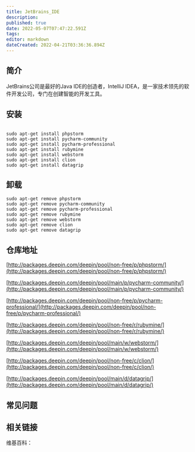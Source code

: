 ```yaml
---
title: JetBrains_IDE
description: 
published: true
date: 2022-05-07T07:47:22.591Z
tags: 
editor: markdown
dateCreated: 2022-04-21T03:36:36.894Z
---
```


## 简介

JetBrains公司是最好的Java IDE的创造者，IntelliJ IDEA，是一家技术领先的软件开发公司，专门在创建智能的开发工具。

## 安装

```

sudo apt-get install phpstorm
sudo apt-get install pycharm-community
sudo apt-get install pycharm-professional
sudo apt-get install rubymine
sudo apt-get install webstorm
sudo apt-get install clion
sudo apt-get install datagrip

```

## 卸载

```
sudo apt-get remove phpstorm
sudo apt-get remove pycharm-community
sudo apt-get remove pycharm-professional
sudo apt-get remove rubymine
sudo apt-get remove webstorm
sudo apt-get remove clion
sudo apt-get remove datagrip

```

## 仓库地址

[http://packages.deepin.com/deepin/pool/non-free/p/phpstorm/](http://packages.deepin.com/deepin/pool/non-free/p/phpstorm/)

[http://packages.deepin.com/deepin/pool/main/p/pycharm-community/](http://packages.deepin.com/deepin/pool/main/p/pycharm-community/)

[http://packages.deepin.com/deepin/pool/non-free/p/pycharm-professional/](http://packages.deepin.com/deepin/pool/non-free/p/pycharm-professional/)

[http://packages.deepin.com/deepin/pool/non-free/r/rubymine/](http://packages.deepin.com/deepin/pool/non-free/r/rubymine/)

[http://packages.deepin.com/deepin/pool/main/w/webstorm/](http://packages.deepin.com/deepin/pool/main/w/webstorm/)

[http://packages.deepin.com/deepin/pool/non-free/c/clion/](http://packages.deepin.com/deepin/pool/non-free/c/clion/)

[http://packages.deepin.com/deepin/pool/main/d/datagrip/](http://packages.deepin.com/deepin/pool/main/d/datagrip/)

## 常见问题

## 相关链接

维基百科：
